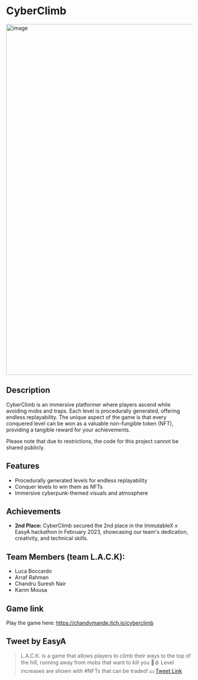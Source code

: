# CyberClimb

<img width="948" alt="image" src="https://github.com/kmousaa/Cyberclimb/assets/99260175/9cab4ea3-96aa-4a09-89e2-24df05b2f257">

## Description

CyberClimb is an immersive platformer where players ascend while avoiding mobs and traps. Each level is procedurally generated, offering endless replayability. The unique aspect of the game is that every conquered level can be won as a valuable non-fungible token (NFT), providing a tangible reward for your achievements.

Please note that due to restrictions, the code for this project cannot be shared publicly. 

## Features

- Procedurally generated levels for endless replayability
- Conquer levels to win them as NFTs
- Immersive cyberpunk-themed visuals and atmosphere

## Achievements

- **2nd Place:** CyberClimb secured the 2nd place in the ImmutableX x EasyA hackathon in February 2023, showcasing our team's dedication, creativity, and technical skills.

## Team Members (team L.A.C.K):
- Luca Boccardo
- Arraf Rahman
- Chandru Suresh Nair
- Karim Mousa

## Game link
Play the game here: https://chandymande.itch.io/cyberclimb

## Tweet by EasyA

> L.A.C.K. is a game that allows players to climb their ways to the top of the hill, running away from mobs that want to kill you 🔪🩸 Level increases are shown with #NFTs that can be traded! 💵 [Tweet Link](https://twitter.com/easya_app/status/1624799358934831104)


